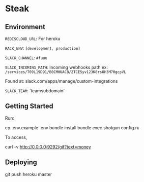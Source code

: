 # Steak

## Environment

`REDISCLOUD_URL`: For heroku

`RACK_ENV`: `[development, production]`

`SLACK_CHANNEL`: `#fuuu`

`SLACK_INCOMING_PATH`: Incoming webhooks path ex: `/services/T09L19D91/B0CMHUACB/2TCE5yv123K8rsOH3M70gcpVL`

Found at: slack.com/apps/manage/custom-integrations

`SLACK_TEAM`: 'teamsubdomain'

## Getting Started

Run:

  cp .env.example .env
  bundle install
  bundle exec shotgun config.ru

To access,

  curl -v http://0.0.0.0:9292/gif?text=money

## Deploying

  git push heroku master
